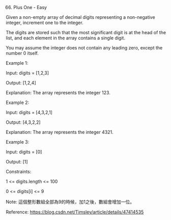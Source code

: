 66. Plus One - Easy

Given a non-empty array of decimal digits representing a non-negative integer, increment one to the integer.

The digits are stored such that the most significant digit is at the head of the list, and each element in the array contains a single digit.

You may assume the integer does not contain any leading zero, except the number 0 itself.

 

Example 1:

Input: digits = [1,2,3]

Output: [1,2,4]

Explanation: The array represents the integer 123.

Example 2:

Input: digits = [4,3,2,1]

Output: [4,3,2,2]

Explanation: The array represents the integer 4321.

Example 3:

Input: digits = [0]

Output: [1]
 

Constraints:

1 <= digits.length <= 100

0 <= digits[i] <= 9

Note: 這個整形數組全部為9的時候，加1之後，數組會增加一位。

Reference: https://blog.csdn.net/Timsley/article/details/47414535
